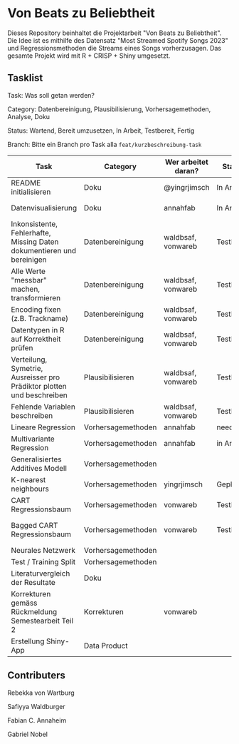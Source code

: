 # Von Beats zu Beliebtheit

Dieses Repository beinhaltet die Projektarbeit "Von Beats zu Beliebtheit". Die Idee ist es mithilfe des Datensatz "Most Streamed Spotify Songs 2023" und Regressionsmethoden die Streams eines Songs vorherzusagen. Das gesamte Projekt wird mit R + CRISP + Shiny umgesetzt.

## Tasklist
Task: Was soll getan werden?


Category: Datenbereinigung, Plausibilisierung, Vorhersagemethoden, Analyse, Doku


Status: Wartend, Bereit umzusetzen, In Arbeit, Testbereit, Fertig


Branch: Bitte ein Branch pro Task alla `feat/kurzbeschreibung-task`



| Task | Category | Wer arbeitet daran? | Status | Branch|
|--|--|--|--|--|
| README initialisieren | Doku | @yingrjimsch | In Arbeit | main |
| Datenvisualisierung | Doku | annahfab | In Arbeit | feat/data-visualization |
| Inkonsistente, Fehlerhafte, Missing Daten dokumentieren und bereinigen | Datenbereinigung | waldbsaf, vonwareb | Testbereit | feat/data-cleaning-task
| Alle Werte "messbar" machen, transformieren | Datenbereinigung | waldbsaf, vonwareb | Testbereit | feat/data-cleaning-task
| Encoding fixen (z.B. Trackname) | Datenbereinigung | waldbsaf, vonwareb | Testbereit |m feat/data-cleaning-task
| Datentypen in R auf Korrektheit prüfen | Datenbereinigung | waldbsaf, vonwareb | Testbereit | feat/data-cleaning-task
| Verteilung, Symetrie, Ausreisser pro Prädiktor plotten und beschreiben | Plausibilisieren | waldbsaf, vonwareb | Testbereit | feat/data-cleaning-task
| Fehlende Variablen beschreiben | Plausibilisieren | waldbsaf, vonwareb | Testbereit | feat/data-cleaning-task
| Lineare Regression | Vorhersagemethoden | annahfab | needless? |
| Multivariante Regression | Vorhersagemethoden | annahfab | in Arbeit | feat/models
| Generalisiertes Additives Modell | Vorhersagemethoden | | |
| K-nearest neighbours | Vorhersagemethoden | yingrjimsch | Geplant |
| CART Regressionsbaum | Vorhersagemethoden | vonwareb | Testbereit| feat/regression-tree-task
| Bagged CART Regressionsbaum | Vorhersagemethoden | vonwareb| Testbereit| feat/bagged-regression-tree-task
| Neurales Netzwerk | Vorhersagemethoden | | |
| Test / Training Split | Vorhersagemethoden | | |
| Literaturvergleich der Resultate | Doku | | |
| Korrekturen gemäss Rückmeldung Semestearbeit Teil 2 | Korrekturen | vonwareb | | fix/corrections-according-review-part-2
| Erstellung Shiny- App | Data Product | | |

## Contributers
Rebekka von Wartburg


Safiyya Waldburger


Fabian C. Annaheim


Gabriel Nobel

